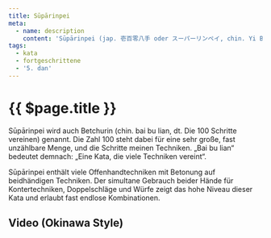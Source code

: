 ```yaml
---
title: Sūpārinpei
meta:
  - name: description 
    content: 'Sūpārinpei (jap. 壱百零八手 oder スーパーリンペイ, chin. Yi Bai Ling Ba) ist die höchste und schwierigste Kata. Der Ursprung der Kata liegt im Stil der 18 Arhats. Die chinesische Bedeutung lässt sich mit der Zahl 108 (yi bai ling ba) übersetzen. Nach buddhistischem Verständnis verfügt jeder Mensch über 108 Quellen des Unglücks, die er im Laufe seines Lebens zu überwinden hat. Die Zahl 108 verweist einerseits auf den buddhistischen Ursprung der Kata und andererseits auf die Anzahl der darin enthaltenen Techniken.' 
tags:
  - kata
  - fortgeschrittene
  - '5. dan'
---
```


# {{ $page.title }}

<ShowDescription />

Sūpārinpei wird auch Betchurin (chin. bai bu lian, dt. Die 100 Schritte vereinen) genannt. Die Zahl 100 steht dabei für eine sehr große, fast unzählbare Menge, und die Schritte meinen Techniken. „Bai bu lian“ bedeutet demnach: „Eine Kata, die viele Techniken vereint“.

Sūpārinpei enthält viele Offenhandtechniken mit Betonung auf beidhändigen Techniken. Der simultane Gebrauch beider Hände für Kontertechniken, Doppelschläge und Würfe zeigt das hohe Niveau dieser Kata und erlaubt fast endlose Kombinationen.

## Video (Okinawa Style)

<YouTube videoid="ufr4QdN6Ko0" />